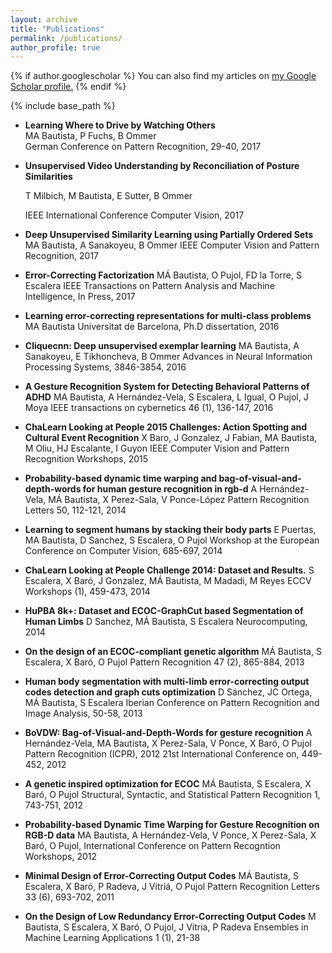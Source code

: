```yaml
---
layout: archive
title: "Publications"
permalink: /publications/
author_profile: true
---
```


{% if author.googlescholar %}
  You can also find my articles on <u><a href="{{author.googlescholar}}">my Google Scholar profile</a>.</u>
{% endif %}

{% include base_path %}


* **Learning Where to Drive by Watching Others**  
    MA Bautista, P Fuchs, B Ommer  
    German Conference on Pattern Recognition, 29-40, 2017  


* **Unsupervised Video Understanding by Reconciliation of Posture Similarities**  

    T Milbich, M Bautista, E Sutter, B Ommer  

    IEEE International Conference Computer Vision, 2017  



* **Deep Unsupervised Similarity Learning using Partially Ordered Sets**
MA Bautista, A Sanakoyeu, B Ommer
IEEE Computer Vision and Pattern Recognition, 2017


* **Error-Correcting Factorization**
MÁ Bautista, O Pujol, FD la Torre, S Escalera
IEEE Transactions on Pattern Analysis and Machine Intelligence, In Press, 2017
	
* **Learning error-correcting representations for multi-class problems**
MA Bautista
Universitat de Barcelona, Ph.D dissertation, 2016

* **Cliquecnn: Deep unsupervised exemplar learning**
MA Bautista, A Sanakoyeu, E Tikhoncheva, B Ommer
Advances in Neural Information Processing Systems, 3846-3854, 2016

* **A Gesture Recognition System for Detecting Behavioral Patterns of ADHD**
MA Bautista, A Hernández-Vela, S Escalera, L Igual, O Pujol, J Moya
IEEE transactions on cybernetics 46 (1), 136-147, 2016



* **ChaLearn Looking at People 2015 Challenges: Action Spotting and Cultural Event Recognition**
X Baro, J Gonzalez, J Fabian, MA Bautista, M Oliu, HJ Escalante, I Guyon
IEEE Computer Vision and Pattern Recognition Workshops, 2015
	
* **Probability-based dynamic time warping and bag-of-visual-and-depth-words for human gesture recognition in rgb-d**
A Hernández-Vela, MÁ Bautista, X Perez-Sala, V Ponce-López
Pattern Recognition Letters 50, 112-121, 2014
	
	
* **Learning to segment humans by stacking their body parts**
E Puertas, MA Bautista, D Sanchez, S Escalera, O Pujol
Workshop at the European Conference on Computer Vision, 685-697, 2014
	
	
* **ChaLearn Looking at People Challenge 2014: Dataset and Results.**
S Escalera, X Baró, J Gonzalez, MÁ Bautista, M Madadi, M Reyes
ECCV Workshops (1), 459-473, 2014
	
* **HuPBA 8k+: Dataset and ECOC-GraphCut based Segmentation of Human Limbs**
D Sanchez, MÁ Bautista, S Escalera
Neurocomputing, 2014
	
* **On the design of an ECOC-compliant genetic algorithm**
MÁ Bautista, S Escalera, X Baró, O Pujol
Pattern Recognition 47 (2), 865-884, 2013
	
* **Human body segmentation with multi-limb error-correcting output codes detection and graph cuts optimization**
D Sánchez, JC Ortega, MÁ Bautista, S Escalera
Iberian Conference on Pattern Recognition and Image Analysis, 50-58, 2013
	
* **BoVDW: Bag-of-Visual-and-Depth-Words for gesture recognition**
A Hernández-Vela, MA Bautista, X Perez-Sala, V Ponce, X Baró, O Pujol
Pattern Recognition (ICPR), 2012 21st International Conference on, 449-452, 2012
	
* **A genetic inspired optimization for ECOC**
MÁ Bautista, S Escalera, X Baró, O Pujol
Structural, Syntactic, and Statistical Pattern Recognition 1, 743-751, 2012
	
* **Probability-based Dynamic Time Warping for Gesture Recognition on RGB-D data**
MA Bautista, A Hernández-Vela, V Ponce, X Perez-Sala, X Baró, O Pujol,
International Conference on Pattern Recogntion Workshops, 2012
	
* **Minimal Design of Error-Correcting Output Codes**
MÁ Bautista, S Escalera, X Baró, P Radeva, J Vitriá, O Pujol
Pattern Recognition Letters 33 (6), 693-702, 2011
	
* **On the Design of Low Redundancy Error-Correcting Output Codes**
M Bautista, S Escalera, X Baró, O Pujol, J Vitria, P Radeva
Ensembles in Machine Learning Applications 1 (1), 21-38
